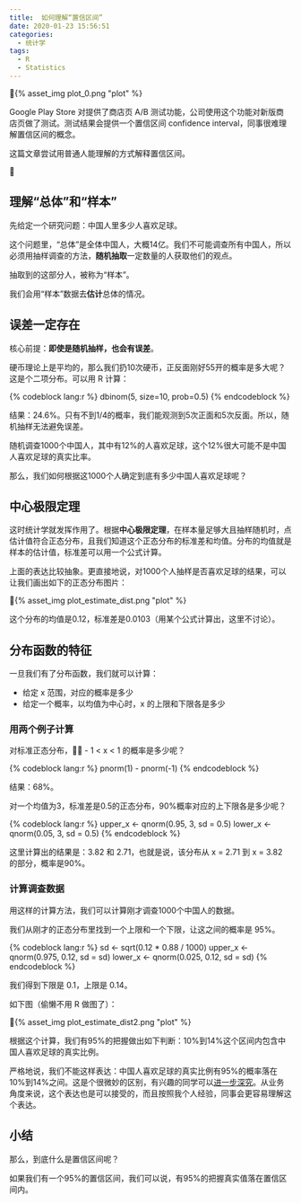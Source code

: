 ```yaml
---
title:  如何理解“置信区间”
date: 2020-01-23 15:56:51
categories:
  - 统计学
tags:
  - R
  - Statistics
---
```


{% asset_img plot_0.png  "plot" %}

Google Play Store 对提供了商店页 A/B 测试功能，公司使用这个功能对新版商店页做了测试。测试结果会提供一个置信区间 confidence interval，同事很难理解置信区间的概念。

这篇文章尝试用普通人能理解的方式解释置信区间。

<!-- more -->

## 理解“总体”和“样本”

先给定一个研究问题：中国人里多少人喜欢足球。

这个问题里，“总体”是全体中国人，大概14亿。我们不可能调查所有中国人，所以必须用抽样调查的方法，**随机抽取**一定数量的人获取他们的观点。

抽取到的这部分人，被称为“样本”。

我们会用“样本”数据去**估计**总体的情况。


## 误差一定存在

核心前提：**即使是随机抽样，也会有误差**。

硬币理论上是平均的，那么我们扔10次硬币，正反面刚好55开的概率是多大呢？这是个二项分布。可以用 R 计算：

{% codeblock lang:r %}
dbinom(5, size=10, prob=0.5) 
{% endcodeblock %}

结果：24.6%。只有不到1/4的概率，我们能观测到5次正面和5次反面。所以，随机抽样无法避免误差。

随机调查1000个中国人，其中有12%的人喜欢足球，这个12%很大可能不是中国人喜欢足球的真实比率。

那么，我们如何根据这1000个人确定到底有多少中国人喜欢足球呢？

## 中心极限定理

这时统计学就发挥作用了。根据**中心极限定理**，在样本量足够大且抽样随机时，点估计值符合正态分布，且我们知道这个正态分布的标准差和均值。分布的均值就是样本的估计值，标准差可以用一个公式计算。

上面的表达比较抽象。更直接地说，对1000个人抽样是否喜欢足球的结果，可以让我们画出如下的正态分布图片：

{% asset_img plot_estimate_dist.png  "plot" %}

这个分布的均值是0.12，标准差是0.0103（用某个公式计算出，这里不讨论）。

## 分布函数的特征

一旦我们有了分布函数，我们就可以计算：
- 给定 x 范围，对应的概率是多少
- 给定一个概率，以均值为中心时，x 的上限和下限各是多少


### 用两个例子计算

对标准正态分布， - 1 < x < 1 的概率是多少呢？

{% codeblock lang:r %}
pnorm(1) - pnorm(-1)
{% endcodeblock %}

结果：68%。

对一个均值为3，标准差是0.5的正态分布，90%概率对应的上下限各是多少呢？

{% codeblock lang:r %}
upper_x <- qnorm(0.95, 3, sd = 0.5)
lower_x <- qnorm(0.05, 3, sd = 0.5)
{% endcodeblock %}

这里计算出的结果是：3.82 和 2.71，也就是说，该分布从 x = 2.71 到 x = 3.82 的部分，概率是90%。

###  计算调查数据

用这样的计算方法，我们可以计算刚才调查1000个中国人的数据。

我们从刚才的正态分布里找到一个上限和一个下限，让这之间的概率是 95%。

{% codeblock lang:r %}
sd <- sqrt(0.12 * 0.88 / 1000)
upper_x <- qnorm(0.975, 0.12, sd = sd)
lower_x <- qnorm(0.025, 0.12, sd = sd)
{% endcodeblock %}

我们得到下限是 0.1，上限是 0.14。

如下图（偷懒不用 R 做图了）：

{% asset_img plot_estimate_dist2.png  "plot" %}

根据这个计算，我们有95%的把握做出如下判断：10%到14%这个区间内包含中国人喜欢足球的真实比例。

严格地说，我们不能这样表达：中国人喜欢足球的真实比例有95%的概率落在10%到14%之间。这是个很微妙的区别，有兴趣的同学可以[进一步深究](https://www.graphpad.com/guides/prism/7/statistics/stat_more_about_confidence_interval.htm?toc=0&printWindow)。从业务角度来说，这个表达也是可以接受的，而且按照我个人经验，同事会更容易理解这个表达。

## 小结

那么，到底什么是置信区间呢？

如果我们有一个95%的置信区间，我们可以说，有95%的把握真实值落在置信区间内。



